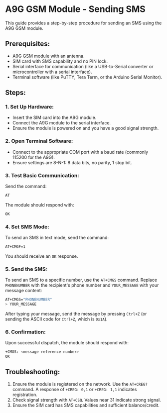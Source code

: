 # A9G GSM Module - Sending SMS

This guide provides a step-by-step procedure for sending an SMS using the A9G GSM module.

## Prerequisites:

- A9G GSM module with an antenna.
- SIM card with SMS capability and no PIN lock.
- Serial interface for communication (like a USB-to-Serial converter or microcontroller with a serial interface).
- Terminal software (like PuTTY, Tera Term, or the Arduino Serial Monitor).

## Steps:

### 1. Set Up Hardware:

- Insert the SIM card into the A9G module.
- Connect the A9G module to the serial interface.
- Ensure the module is powered on and you have a good signal strength.

### 2. Open Terminal Software:

- Connect to the appropriate COM port with a baud rate (commonly 115200 for the A9G).
- Ensure settings are 8-N-1: 8 data bits, no parity, 1 stop bit.

### 3. Test Basic Communication:

Send the command:
```bash
AT
```

The module should respond with:
```bash
OK
```


### 4. Set SMS Mode:

To send an SMS in text mode, send the command:
```bash
AT+CMGF=1
```

You should receive an `OK` response.

### 5. Send the SMS:

To send an SMS to a specific number, use the `AT+CMGS` command. Replace `PHONENUMBER` with the recipient's phone number and `YOUR_MESSAGE` with your message content:
```bash
AT+CMGS="PHONENUMBER"
> YOUR_MESSAGE
```

After typing your message, send the message by pressing `Ctrl+Z` (or sending the ASCII code for `Ctrl+Z`, which is `0x1A`).

### 6. Confirmation:

Upon successful dispatch, the module should respond with:
```bash
+CMGS: <message reference number>
OK
```


## Troubleshooting:

1. Ensure the module is registered on the network. Use the `AT+CREG?` command. A response of `+CREG: 0,1` or `+CREG: 1,1` indicates registration.
2. Check signal strength with `AT+CSQ`. Values near 31 indicate strong signal.
3. Ensure the SIM card has SMS capabilities and sufficient balance/credit.

